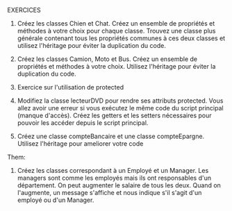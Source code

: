 EXERCICES

1. Créez les classes Chien et Chat. Créez un ensemble de propriétés et méthodes à votre choix pour chaque classe. Trouvez une classe plus générale contenant tous les propriétés communes à ces deux classes et utilisez l'héritage pour éviter la duplication du code.

2. Créez les classes Camion, Moto et Bus. Créez un ensemble de propriétés et méthodes à votre choix. Utilisez l'héritage pour éviter la duplication du code.

3. Exercice sur l'utilisation de protected

4. Modifiez la classe lecteurDVD pour rendre ses attributs protected. Vous allez avoir une erreur si vous exécutez le même code du script principal (manque d'accès). Créez les getters et les setters nécessaires pour pouvoir les accéder depuis le script principal.

5. Créez une classe compteBancaire et une classe compteEpargne. Utilisez l'héritage pour ameliorer votre code

Them:

1. Créez les classes correspondant à un Employé et un Manager. Les managers sont comme les employés mais ils ont responsables d'un département. On peut augmenter le salaire de tous les deux. Quand on l'augmente, un message s'affiche et nous indique s'il s'agit d'un employé ou d'un Manager.
